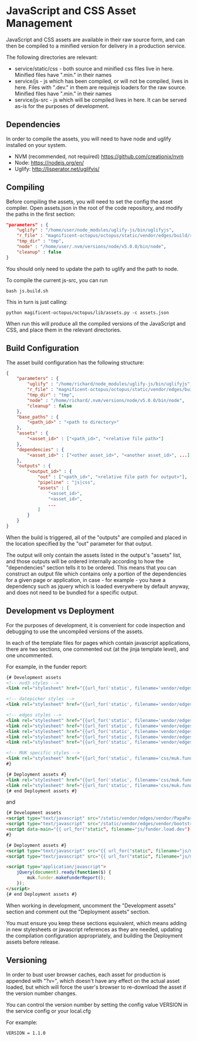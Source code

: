 # JavaScript and CSS Asset Management

JavaScript and CSS assets are available in their raw source form, and can then be compiled
 to a minified version for delivery in a production service.
 
The following directories are relevant:

* service/static/css - both source and minified css files live in here.  Minified files have ".min." in their names
* service/js - js which has been compiled, or will not be compiled, lives in here.  Files with ".dev." in them are requirejs loaders for the raw source.  Minified files have ".min." in their names
* service/js-src - js which will be compiled lives in here.  It can be served as-is for the purposes of development.

## Dependencies

In order to compile the assets, you will need to have node and uglify installed on your system.

* NVM (recommended, not required) https://github.com/creationix/nvm
* Node: https://nodejs.org/en/
* Uglify: http://lisperator.net/uglifyjs/

## Compiling

Before compiling the assets, you will need to set the config the asset compiler.  Open assets.json in the root of the code repository, and modify the
paths in the first section:

```json
"parameters" : {
    "uglify" : "/home/user/node_modules/uglify-js/bin/uglifyjs",
    "r_file" : "magnificent-octopus/octopus/static/vendor/edges/build/r.js",
    "tmp_dir" : "tmp",
    "node" : "/home/user/.nvm/versions/node/v5.0.0/bin/node",
    "cleanup" : false
}
```

You should only need to update the path to uglify and the path to node.

To compile the current js-src, you can run

    bash js.build.sh
    
This in turn is just calling:

    python magificent-octopus/octopus/lib/assets.py -c assets.json

When run this will produce all the compiled versions of the JavaScript and CSS, and place them in the relevant directories.

## Build Configuration

The asset build configuration has the following structure:

```json
{
	"parameters" : {
		"uglify" : "/home/richard/node_modules/uglify-js/bin/uglifyjs",
		"r_file" : "magnificent-octopus/octopus/static/vendor/edges/build/r.js",
		"tmp_dir" : "tmp",
		"node" : "/home/richard/.nvm/versions/node/v5.0.0/bin/node",
		"cleanup" : false
	},
	"base_paths" : {
		"<path_id>" : "<path to directory>"
	},
	"assets" : {
		"<asset_id>" : ["<path_id>", "<relative file path>"]
	},
	"dependencies" : {
		"<asset_id>" : ["<other asset_id>", "<another asset_id>", ...]
	},
	"outputs" : {
		"<output_id>" : {
			"out" : ["<path_id>", "<relative file path for output>"],
			"pipeline" : "js|css",
			"assets" : [
				"<asset_id>",
				"<asset_id>", 
				...
			]
		}
	}
}
```

When the build is triggered, all of the "outputs" are compiled and placed in the location specified by the "out" parameter for that output.

The output will only contain the assets listed in the output's "assets" list, and those outputs will be ordered internally according to how the "dependencies" section 
tells it to be ordered.  This means that you can construct an output file which contains only a portion of the dependencies for a given page or application, in case - for example -
you have a dependency such as jquery which is loaded everywhere by default anyway, and does not need to be bundled for a specific output.


## Development vs Deployment

For the purposes of development, it is convenient for code inspection and debugging to use the uncompiled versions of the assets.

In each of the template files for pages which contain javascript applications, there are two sections, one commented out (at the jinja template
level), and one uncommented.

For example, in the funder report:

```html
{# Development assets
<!-- nvd3 styles -->
<link rel="stylesheet" href="{{url_for('static', filename='vendor/edges/vendor/nvd3-1.8.1/nv.d3.css')}}">

<!-- datepicker styles -->
<link rel="stylesheet" href="{{url_for('static', filename='vendor/edges/vendor/bootstrap-daterangepicker-2.1.22/daterangepicker.css')}}">

<!-- edges styles -->
<link rel="stylesheet" href="{{url_for('static', filename='vendor/edges/css/bs3.BSMultiDateRange.css')}}">
<link rel="stylesheet" href="{{url_for('static', filename='vendor/edges/css/bs3.NSeparateORTermSelectorRenderer.css')}}">
<link rel="stylesheet" href="{{url_for('static', filename='vendor/edges/css/bs3.ORTermSelectorRenderer.css')}}">
<link rel="stylesheet" href="{{url_for('static', filename='vendor/edges/css/bs3.SearchingNotificationRenderer.css')}}">
<link rel="stylesheet" href="{{url_for('static', filename='vendor/edges/css/bs3.TabularResultsRenderer.css')}}">

<!-- MUK specific styles -->
<link rel="stylesheet" href="{{url_for('static', filename='css/muk.funder.css')}}">
#}

{# Deployment assets #}
<link rel="stylesheet" href="{{url_for('static', filename='css/muk.funder.dep.min.css')}}">
<link rel="stylesheet" href="{{url_for('static', filename='css/muk.funder.min.css')}}">
{# end Deployment assets #}
```

and

```html
{# Development assets
<script type="text/javascript" src="/static/vendor/edges/vendor/PapaParse-4.1.2/papaparse.min.js"></script>
<script type="text/javascript" src="/static/vendor/edges/vendor/bootstrap-daterangepicker-2.1.22/moment.min.js"></script>
<script data-main="{{ url_for("static", filename="js/funder.load.dev") }}" src="{{ url_for("static", filename="vendor/edges/build/require.js") }}"></script>
#}

{# Deployment assets #}
<script type="text/javascript" src="{{ url_for("static", filename="js/muk.funder.dep.min.js") }}"></script>
<script type="text/javascript" src="{{ url_for("static", filename="js/muk.funder.min.js") }}"></script>

<script type="application/javascript">
    jQuery(document).ready(function($) {
        muk.funder.makeFunderReport();
    });
</script>
{# end Deployment assets #}
```

When working in development, uncomment the "Development assets" section and comment out the "Deployment assets" section.

You must ensure you keep these sections equivalent, which means adding in new stylesheets or javascript references as they are needed,
updating the compilation configuration appropriately, and building the Deployment assets before release.


## Versioning

In order to bust user browser caches, each asset for production is appended with "?v=<version>", which doesn't have any effect
 on the actual asset loaded, but which will force the user's browser to re-download the asset if the version number changes.
 
You can control the version number by setting the config value VERSION in the service config or your local.cfg

For example:

    VERSION = 1.1.0
